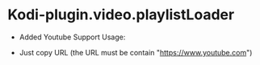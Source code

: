 # Kodi-plugin.video.playlistLoader

- Added Youtube Support
Usage:
* Just copy URL (the URL must be contain "https://www.youtube.com") 
